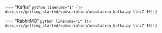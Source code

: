 === "Kafka"
    ```python linenums="1"
    {!> docs_src/getting_started/subscription/annotation_kafka.py [ln:7-10]!}
    ```

=== "RabbitMQ"
    ```python linenums="1"
    {!> docs_src/getting_started/subscription/annotation_kafka.py [ln:7-10]!}
    ```
